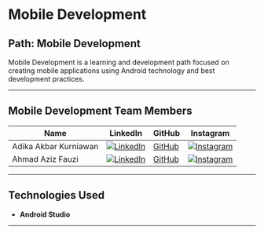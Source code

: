 # Mobile Development

## Path: Mobile Development
Mobile Development is a learning and development path focused on creating mobile applications using Android technology and best development practices.

---

## Mobile Development Team Members

| Name                 | LinkedIn                                                                                              | GitHub                                          | Instagram                                     |
|----------------------|------------------------------------------------------------------------------------------------------|------------------------------------------------|----------------------------------------------|
| Adika Akbar Kurniawan | [![LinkedIn](https://img.shields.io/badge/LinkedIn-0077B5?logo=linkedin&logoColor=white)](https://linkedin.com/in/adika-akbar-kurniawan/)          | [GitHub](https://github.com/Dikaayyy)             | [![Instagram](https://img.shields.io/badge/Instagram-E4405F?logo=instagram&logoColor=white)](https://instagram.com/dkaakbr_) |
| Ahmad Aziz Fauzi      | [![LinkedIn](https://img.shields.io/badge/LinkedIn-0077B5?logo=linkedin&logoColor=white)](https://linkedin.com/in/ahmadazizfauzi/) | [GitHub](https://github.com/ahmadazizfauzi)             | [![Instagram](https://img.shields.io/badge/Instagram-E4405F?logo=instagram&logoColor=white)](https://instagram.com/ahmad_azizf) |

---

## Technologies Used
- **Android Studio**

---
